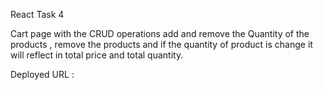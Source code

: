 React Task 4 

Cart page with the CRUD operations add and remove the Quantity of the products , remove  the products and if the quantity of product is change it will reflect in total price and total quantity.


Deployed URL :